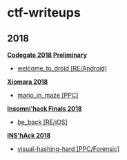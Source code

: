 # ctf-writeups

## 2018

[**Codegate 2018 Preliminary**](2018/codegate-pre)
 * [welcome_to_droid [RE/Android]](2018/codegate-pre/welcome_to_droid)

[**Xiomara 2018**](2018/xiomara)
 * [mario_in_maze [PPC]](2018/xiomara/mario_in_maze)

[**Insomni'hack Finals 2018**](2018/insomnihack-finals)
 * [be_back [RE/iOS]](2018/insomnihack-finals/be_back)

[**INS'hAck 2018**](2018/inshack)
 * [visual-hashing-hard [PPC/Forensic]](2018/inshack/visual-hashing-hard)

